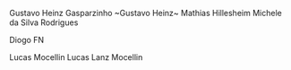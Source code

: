 Gustavo Heinz
Gasparzinho
~Gustavo Heinz~ Mathias Hillesheim
Michele da Silva Rodrigues












Diogo FN


































Lucas Mocellin
Lucas Lanz Mocellin
